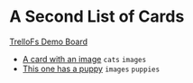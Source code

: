 # A Second List of Cards

[TrelloFs Demo Board](../README.md)

- [A card with an image](A_card_with_an_image.md) `cats` `images`
- [This one has a puppy](This_one_has_a_puppy.md) `images` `puppies`